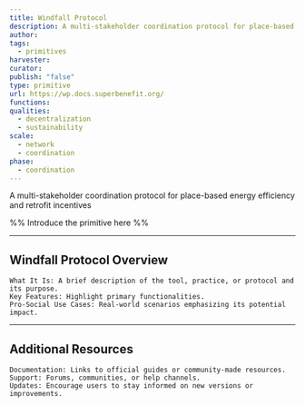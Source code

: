 ```yaml
---
title: Windfall Protocol
description: A multi-stakeholder coordination protocol for place-based energy efficiency and retrofit incentives
author: 
tags:
  - primitives
harvester: 
curator: 
publish: "false"
type: primitive
url: https://wp.docs.superbenefit.org/
functions: 
qualities:
  - decentralization
  - sustainability
scale:
  - network
  - coordination
phase:
  - coordination
---
```


A multi-stakeholder coordination protocol for place-based energy efficiency and retrofit incentives

%% Introduce the primitive here %%

---

## Windfall Protocol Overview

    What It Is: A brief description of the tool, practice, or protocol and its purpose.
    Key Features: Highlight primary functionalities.
    Pro-Social Use Cases: Real-world scenarios emphasizing its potential impact.

---

## Additional Resources

    Documentation: Links to official guides or community-made resources.
    Support: Forums, communities, or help channels.
    Updates: Encourage users to stay informed on new versions or improvements.
